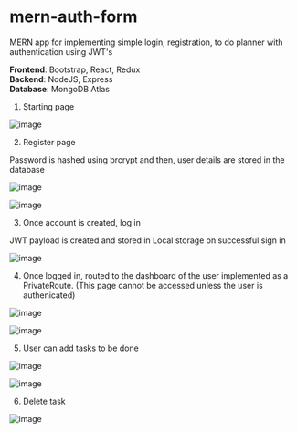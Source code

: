 # mern-auth-form
MERN app for implementing simple login, registration, to do planner with authentication using JWT's

**Frontend**: Bootstrap, React, Redux <br />
**Backend**: NodeJS, Express <br />
**Database**: MongoDB Atlas <br />

1. Starting page


![image](https://user-images.githubusercontent.com/29352643/149523481-ad50781b-6c50-49bb-b690-d8a53e299d56.png)


2. Register page

Password is hashed using brcrypt and then, user details are stored in the database


![image](https://user-images.githubusercontent.com/29352643/149525053-15ff9d2a-4550-4dc8-9e0f-29b2f3f32aac.png)

![image](https://user-images.githubusercontent.com/29352643/149524943-4f36e58a-7678-47d1-95d0-ffbf8091b667.png)



3. Once account is created, log in 

JWT payload is created and stored in Local storage on successful sign in


![image](https://user-images.githubusercontent.com/29352643/149524010-cbfcde29-f8b8-4927-bc38-433653ca2b53.png)


4. Once logged in, routed to the dashboard of the user implemented as a PrivateRoute. (This page cannot be accessed unless the user is authenicated)


![image](https://user-images.githubusercontent.com/29352643/149525642-8b413bdb-1e3c-4871-9977-d863c9c9934e.png)

![image](https://user-images.githubusercontent.com/29352643/149525370-9075b692-75a6-4a06-8652-a1c0318e484a.png)


5. User can add tasks to be done


![image](https://user-images.githubusercontent.com/29352643/149525846-a8327e6f-d2b4-4834-8d5b-740737206682.png)


![image](https://user-images.githubusercontent.com/29352643/149525952-bbc8a9c3-564c-4b52-82a7-c86831829146.png)


6. Delete task

![image](https://user-images.githubusercontent.com/29352643/149526108-949781dd-5a85-4d60-b3be-71f77b935600.png)

